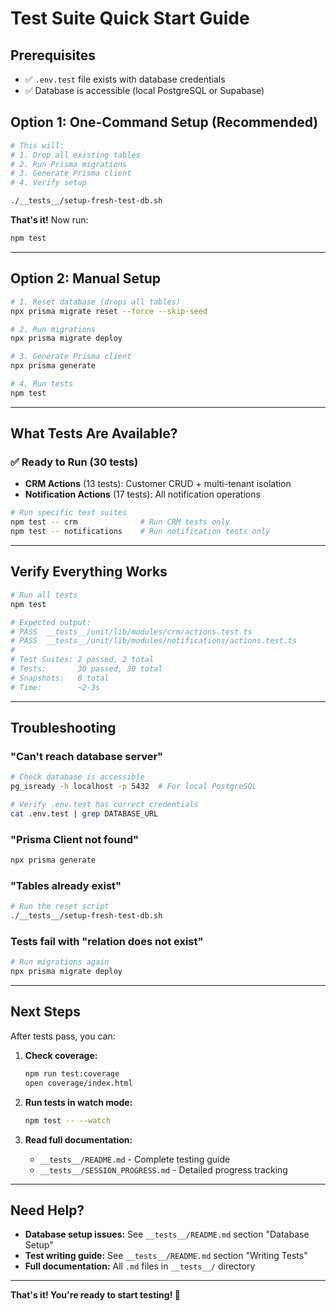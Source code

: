 # Test Suite Quick Start Guide

## Prerequisites
- ✅ `.env.test` file exists with database credentials
- ✅ Database is accessible (local PostgreSQL or Supabase)

## Option 1: One-Command Setup (Recommended)

```bash
# This will:
# 1. Drop all existing tables
# 2. Run Prisma migrations
# 3. Generate Prisma client
# 4. Verify setup

./__tests__/setup-fresh-test-db.sh
```

**That's it!** Now run:
```bash
npm test
```

---

## Option 2: Manual Setup

```bash
# 1. Reset database (drops all tables)
npx prisma migrate reset --force --skip-seed

# 2. Run migrations
npx prisma migrate deploy

# 3. Generate Prisma client
npx prisma generate

# 4. Run tests
npm test
```

---

## What Tests Are Available?

### ✅ Ready to Run (30 tests)
- **CRM Actions** (13 tests): Customer CRUD + multi-tenant isolation
- **Notification Actions** (17 tests): All notification operations

```bash
# Run specific test suites
npm test -- crm              # Run CRM tests only
npm test -- notifications    # Run notification tests only
```

---

## Verify Everything Works

```bash
# Run all tests
npm test

# Expected output:
# PASS  __tests__/unit/lib/modules/crm/actions.test.ts
# PASS  __tests__/unit/lib/modules/notifications/actions.test.ts
#
# Test Suites: 2 passed, 2 total
# Tests:       30 passed, 30 total
# Snapshots:   0 total
# Time:        ~2-3s
```

---

## Troubleshooting

### "Can't reach database server"
```bash
# Check database is accessible
pg_isready -h localhost -p 5432  # For local PostgreSQL

# Verify .env.test has correct credentials
cat .env.test | grep DATABASE_URL
```

### "Prisma Client not found"
```bash
npx prisma generate
```

### "Tables already exist"
```bash
# Run the reset script
./__tests__/setup-fresh-test-db.sh
```

### Tests fail with "relation does not exist"
```bash
# Run migrations again
npx prisma migrate deploy
```

---

## Next Steps

After tests pass, you can:

1. **Check coverage:**
   ```bash
   npm run test:coverage
   open coverage/index.html
   ```

2. **Run tests in watch mode:**
   ```bash
   npm test -- --watch
   ```

3. **Read full documentation:**
   - `__tests__/README.md` - Complete testing guide
   - `__tests__/SESSION_PROGRESS.md` - Detailed progress tracking

---

## Need Help?

- **Database setup issues:** See `__tests__/README.md` section "Database Setup"
- **Test writing guide:** See `__tests__/README.md` section "Writing Tests"
- **Full documentation:** All `.md` files in `__tests__/` directory

---

**That's it! You're ready to start testing! 🎉**
